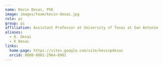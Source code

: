 ```yaml
---
name: Kevin Desai, PhD
image: images/team/kevin-desai.jpg
role: pi
group: pi
affiliation: Assistant Professor at University of Texas at San Antonio
aliases:
  - K. Desai
  - K Desai
links:
  home-page: https://sites.google.com/site/kevinpdesai
  orcid: 0000-0002-2964-8981
---
```


